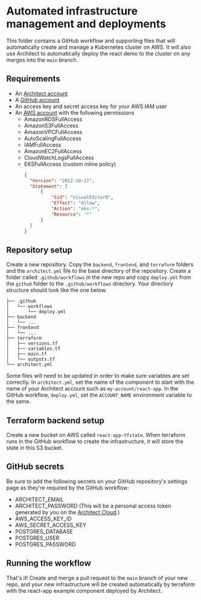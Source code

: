 # Automated infrastructure management and deployments

This folder contains a GitHub workflow and supporting files that will automatically create and manage a Kubernetes cluster on AWS. It will also use Architect to automatically deploy the react demo to the cluster on any merges into the `main` branch.

## Requirements

* An [Architect account](https://cloud.architect.io/login)
* A [GitHub account](https://github.com/signup)
* An access key and secret access key for your AWS IAM user
* An [AWS account](https://portal.aws.amazon.com/billing/signup#/start) with the following permissions
  * AmazonRDSFullAccess
  * AmazonS3FullAccess
  * AmazonVPCFullAccess
  * AutoScalingFullAccess
  * IAMFullAccess
  * AmazonEC2FullAccess
  * CloudWatchLogsFullAccess
  * EKSFullAccess (custom inline policy)
    ```json
    {
      "Version": "2012-10-17",
      "Statement": [
          {
              "Sid": "VisualEditor0",
              "Effect": "Allow",
              "Action": "eks:*",
              "Resource": "*"
          }
      ]
    }
    ```

## Repository setup

Create a new repository. Copy the `backend`, `frontend`, and `terraform` folders and the `architect.yml` file to the base directory of the repository. Create a folder called `.github/workflows` in the new repo and copy `deploy.yml` from the `github` folder to the `.github/workflows` directory. Your directory structure should look like the one below.

```
├── .github
│   └── workflows
│       └── deploy.yml
├── backend
│   └── ...
├── frontend
│   └── ...
├── terraform
│   ├── versions.tf
│   ├── variables.tf
│   ├── main.tf
│   └── outputs.tf
└── architect.yml
```

Some files will need to be updated in order to make sure variables are set correctly. In `architect.yml`, set the name of the component to start with the name of your Architect account such as `my-account/react-app`. In the GitHub workflow, `deploy.yml`, set the `ACCOUNT_NAME` environment variable to the same.

## Terraform backend setup

Create a new bucket on AWS called `react-app-tfstate`. When terraform runs in the GitHub workflow to create the infrastructure, it will store the state in this S3 bucket.

## GitHub secrets

Be sure to add the following secrets on your GitHub repository's settings page as they're required by the GitHub workflow:

* ARCHITECT_EMAIL
* ARCHITECT_PASSWORD (This will be a personal access token generated by you on the [Architect Cloud](https://cloud.architect.io/users/ryan-cahill-a0/access-tokens).)
* AWS_ACCESS_KEY_ID
* AWS_SECRET_ACCESS_KEY
* POSTGRES_DATABASE
* POSTGRES_USER
* POSTGRES_PASSWORD

## Running the workflow

That's it! Create and merge a pull request to the `main` branch of your new repo, and your new infrastructure will be created automatically by terraform with the react-app example component deployed by Architect.
